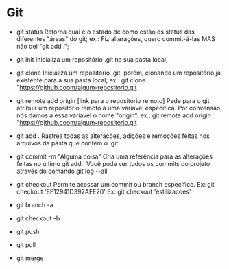 # Git

- git status
    Retorna qual é o estado de como estão os status das diferentes "áreas" do git;
    ex.: Fiz alterações, quero commit-á-las MAS não dei "git add .";

- git init
    Inicializa um repositório .git na sua pasta local;

- git clone
    Inicializa um repositório .git, porém, clonando um repositório já existente para a sua pasta local;
    ex.: git clone "https://github.coom/algum-repositorio.git

- git remote add origin [link para o repositório remoto]
    Pede para o git atribuir um repositório remoto à uma variável específica.
    Por convensão, nós damos a essa variável o nome "origin".
    ex.: git remote add origin "https://github.coom/algum-repositorio.git

- git add .
    Rastrea todas as alterações, adições e remoções feitas nos arquivos da pasta que contém o .git
- git commit -m "Alguma coisa"
    Cria uma referência para as alterações feitas no último git add .
    Você pode ver todos os commits do projeto através do comando git log --all

- git checkout
    Permite acessar um commit ou branch específico.
    Ex: git checkout 'EF12941D392AFE20'
    Ex: git checkout 'estilizacoes'

- git branch -a
- git checkout -b

- git push
- git pull

- git merge